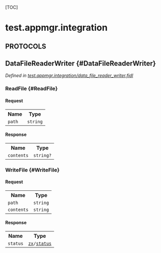 [TOC]

# test.appmgr.integration


## **PROTOCOLS**

## DataFileReaderWriter {#DataFileReaderWriter}
*Defined in [test.appmgr.integration/data_file_reader_writer.fidl](https://fuchsia.googlesource.com/fuchsia/+/master/src/sys/appmgr/integration_tests/util/data_file_reader_writer.fidl#12)*


### ReadFile {#ReadFile}


#### Request
<table>
    <tr><th>Name</th><th>Type</th></tr>
    <tr>
            <td><code>path</code></td>
            <td>
                <code>string</code>
            </td>
        </tr></table>


#### Response
<table>
    <tr><th>Name</th><th>Type</th></tr>
    <tr>
            <td><code>contents</code></td>
            <td>
                <code>string?</code>
            </td>
        </tr></table>

### WriteFile {#WriteFile}


#### Request
<table>
    <tr><th>Name</th><th>Type</th></tr>
    <tr>
            <td><code>path</code></td>
            <td>
                <code>string</code>
            </td>
        </tr><tr>
            <td><code>contents</code></td>
            <td>
                <code>string</code>
            </td>
        </tr></table>


#### Response
<table>
    <tr><th>Name</th><th>Type</th></tr>
    <tr>
            <td><code>status</code></td>
            <td>
                <code><a class='link' href='../zx/'>zx</a>/<a class='link' href='../zx/#status'>status</a></code>
            </td>
        </tr></table>

















